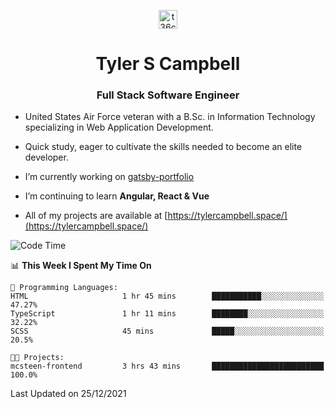 <p align="center">
<a href="https://www.linkedin.com/in/t36campbell" target="blank"><img align="center" src="https://ik.imagekit.io/t36campbell/Portfolio/linkedin.png.original_m8bbGgPh6.png" alt="t36campbell" height="30" width="30" /></a>
</p>
<h1 align="center">Tyler S Campbell</h1>
<h3 align="center">Full Stack Software Engineer</h3>

* United States Air Force veteran with a B.Sc. in Information Technology specializing in Web Application Development. 

* Quick study, eager to cultivate the skills needed to become an elite developer.

* I’m currently working on [gatsby-portfolio](https://github.com/t36campbell/gatsby-portfolio)

* I’m continuing to learn **Angular, React & Vue**

* All of my projects are available at [https://tylercampbell.space/](https://tylercampbell.space/)

<!--START_SECTION:waka-->
![Code Time](http://img.shields.io/badge/Code%20Time-1%2C295%20hrs%2050%20mins-blue)

📊 **This Week I Spent My Time On** 

```text
💬 Programming Languages: 
HTML                     1 hr 45 mins        ███████████░░░░░░░░░░░░░░   47.27% 
TypeScript               1 hr 11 mins        ████████░░░░░░░░░░░░░░░░░   32.22% 
SCSS                     45 mins             █████░░░░░░░░░░░░░░░░░░░░   20.5%

🐱‍💻 Projects: 
mcsteen-frontend         3 hrs 43 mins       █████████████████████████   100.0%

```


 Last Updated on 25/12/2021
<!--END_SECTION:waka-->
